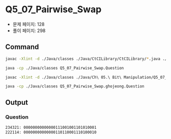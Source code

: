 # Q5_07_Pairwise_Swap

- 문제 페이지: 128
- 풀이 페이지: 298

## Command

```sh
javac -Xlint -d ./Java/classes ./Java/CtCILibrary/CtCILibrary/*.java ./Java/Ch\ 05.\ Bit\ Manipulation/Q5_07_Pairwise_Swap/*.java

java -cp ./Java/classes Q5_07_Pairwise_Swap.Question
```

```sh
javac -Xlint -d ./Java/classes ./Java/Ch\ 05.\ Bit\ Manipulation/Q5_07_Pairwise_Swap/ghojeong/*.java

java -cp ./Java/classes Q5_07_Pairwise_Swap.ghojeong.Question
```

## Output

### Question

```txt
234321: 00000000000000111001001101010001
222114: 00000000000000110110001110100010
```
